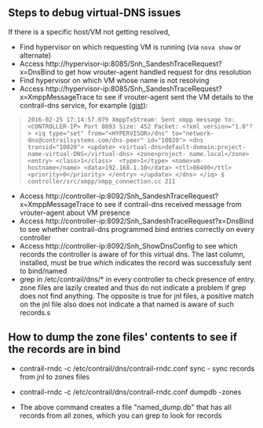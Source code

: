 ## Steps to debug virtual-DNS issues

If there is a specific host/VM not getting resolved,

* Find hypervisor on which requesting VM is running (via `nova show` or alternate)
* Access http://hypervisor-ip:8085/Snh_SandeshTraceRequest?x=DnsBind to get how vrouter-agent handled request for dns resolution
* Find hypervisor on which VM whose name is not resolving
* Access http://hypervisor-ip:8085/Snh_SandeshTraceRequest?x=XmppMessageTrace to see if vrouter-agent sent the VM details to the contrail-dns service, for example ([gist](https://gist.github.com/jsidhu/9e531b3e2f3300876354)):
  
> `2016-02-25 17:14:57.079 XmppTxStream: Sent xmpp message to: <CONTROLLER-IP> Port 8093 Size: 452 Packet: <?xml version="1.0"?> <iq type="set" from="<HYPERVISOR>/dns" to="network-dns@contrailsystems.com/dns-peer" id="10020"> <dns transid="10020"> <update> <virtual-dns>default-domain:project-name-virtual-DNS</virtual-dns> <zone>project- name.local</zone> <entry> <class>1</class>  <type>1</type> <name>vm-hostname</name> <data>192.168.1.10</data> <ttl>86400</ttl> <priority>0</priority> </entry> </update> </dns> </iq> $ controller/src/xmpp/xmpp_connection.cc 211`
  
* Access http://controller-ip:8092/Snh_SandeshTraceRequest?x=XmppMessageTrace to see if contrail-dns received message from vrouter-agent about VM presence
* Access http://controller-ip:8092/Snh_SandeshTraceRequest?x=DnsBind to see whether contrail-dns programmed bind entries correctly on every controller
* Access http://controller-ip:8092/Snh_ShowDnsConfig to see which records the controller is aware of for this virtual dns. The last column, installed, must be true which indicates the record was successfuly sent to bind/named
* grep <vm-name> in /etc/contrail/dns/* in every controller to check presence of entry. zone files are lazily created and thus do not indicate a problem if grep does not find anything. The opposite is true for jnl files, a positive match on the jnl file also does not indicate a that named is aware of such records.s


## How to dump the zone files' contents to see if the records are in bind

* contrail-rndc -c /etc/contrail/dns/contrail-rndc.conf sync - sync records from jnl to zones files

* contrail-rndc -c /etc/contrail/dns/contrail-rndc.conf dumpdb -zones

* The above command creates a file "named_dump.db" that has all records from all zones, which you can grep to look for records